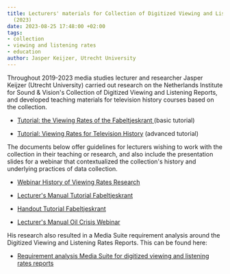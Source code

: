 ```yaml
---
title: Lecturers' materials for Collection of Digitized Viewing and Listening Reports
  (2023)
date: 2023-08-25 17:48:00 +02:00
tags:
- collection
- viewing and listening rates
- education
author: Jasper Keijzer, Utrecht University
---
```


Throughout 2019-2023 media studies lecturer and researcher Jasper Keijzer (Utrecht University) carried out research on the Netherlands Institute for Sound & Vision's Collection of Digitized Viewing and Listening Reports, and developed teaching materials for television history courses based on the collection.

* [Tutorial: the Viewing Rates of the Fabeltjeskrant ](https://mediasuite.clariah.nl/learn/subject-tutorials/the-viewing-rates-of-the-fabeltjeskrant) (basic tutorial)

* [Tutorial: Viewing Rates for Television History](https://mediasuite.clariah.nl/learn/subject-tutorials/viewing-rates-for-television-history) (advanced tutorial)

The documents below offer guidelines for lecturers wishing to work with the collection in their teaching or research, and also include the presentation slides for a webinar that contextualized the collection's history and underlying practices of data collection.

* [Webinar History of Viewing Rates Research](https://zenodo.org/record/8284087)

* [Lecturer's Manual Tutorial Fabeltjeskrant](https://zenodo.org/record/8284061)

* [Handout Tutorial Fabeltjeskrant](https://zenodo.org/record/8284014)

* [Lecturer's Manual Oil Crisis Webinar](https://zenodo.org/record/8284047)

His research also resulted in a Media Suite requirement analysis around the Digitized Viewing and Listening Rates Reports. This can be found here:

* [Requirement analysis Media Suite for digitized viewing and listening rates reports](https://zenodo.org/records/10691620)